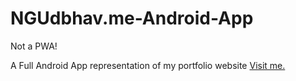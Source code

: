 # NGUdbhav.me-Android-App

Not a PWA!

A Full Android App representation of my portfolio website <a href="https://www.ngudbhav.me">Visit me.</a>
